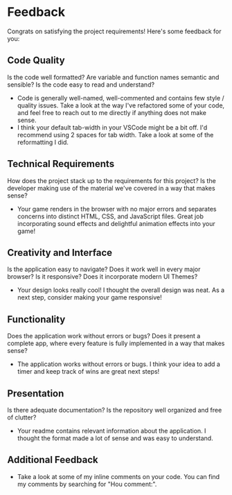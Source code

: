 # Feedback

Congrats on satisfying the project requirements! Here's some feedback for you:

## Code Quality

Is the code well formatted? Are variable and function names semantic and sensible? Is the code easy to read and understand?

- Code is generally well-named, well-commented and contains few style / quality issues. Take a look at the way I've refactored some of your code, and feel free to reach out to me directly if anything does not make sense.
- I think your default tab-width in your VSCode might be a bit off. I'd recommend using 2 spaces for tab width. Take a look at some of the reformatting I did.

## Technical Requirements

How does the project stack up to the requirements for this project? Is the developer making use of the material we've covered in a way that makes sense?

- Your game renders in the browser with no major errors and separates concerns into distinct HTML, CSS, and JavaScript files. Great job incorporating sound effects and delightful animation effects into your game!

## Creativity and Interface

Is the application easy to navigate? Does it work well in every major browser? Is it responsive? Does it incorporate modern UI Themes?

- Your design looks really cool! I thought the overall design was neat. As a next step, consider making your game responsive!

## Functionality

Does the application work without errors or bugs? Does it present a complete app, where every feature is fully implemented in a way that makes sense?

- The application works without errors or bugs. I think your idea to add a timer and keep track of wins are great next steps!

## Presentation

Is there adequate documentation? Is the repository well organized and free of clutter?

- Your readme contains relevant information about the application. I thought the format made a lot of sense and was easy to understand.

## Additional Feedback

- Take a look at some of my inline comments on your code. You can find my comments by searching for "Hou comment:".
